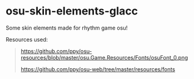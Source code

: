 # osu-skin-elements-glacc
Some skin elements made for rhythm game osu!

Resources used:

> https://github.com/ppy/osu-resources/blob/master/osu.Game.Resources/Fonts/osuFont_0.png
> 
> https://github.com/ppy/osu-web/tree/master/resources/fonts
>
